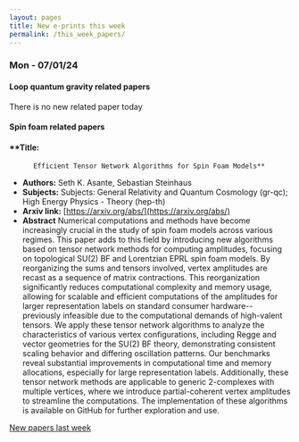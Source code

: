 ```yaml
---
layout: pages
title: New e-prints this week
permalink: /this_week_papers/
---
```




### Mon - 07/01/24

#### Loop quantum gravity related papers

There is no new related paper today 

#### Spin foam related papers

#### **Title:
          Efficient Tensor Network Algorithms for Spin Foam Models**
 - **Authors:** Seth K. Asante, Sebastian Steinhaus
 - **Subjects:** Subjects:
General Relativity and Quantum Cosmology (gr-qc); High Energy Physics - Theory (hep-th)
 - **Arxiv link:** [https://arxiv.org/abs/](https://arxiv.org/abs/)
 - **Abstract**
 Numerical computations and methods have become increasingly crucial in the study of spin foam models across various regimes. This paper adds to this field by introducing new algorithms based on tensor network methods for computing amplitudes, focusing on topological SU(2) BF and Lorentzian EPRL spin foam models. By reorganizing the sums and tensors involved, vertex amplitudes are recast as a sequence of matrix contractions. This reorganization significantly reduces computational complexity and memory usage, allowing for scalable and efficient computations of the amplitudes for larger representation labels on standard consumer hardware--previously infeasible due to the computational demands of high-valent tensors. We apply these tensor network algorithms to analyze the characteristics of various vertex configurations, including Regge and vector geometries for the SU(2) BF theory, demonstrating consistent scaling behavior and differing oscillation patterns. Our benchmarks reveal substantial improvements in computational time and memory allocations, especially for large representation labels. Additionally, these tensor network methods are applicable to generic 2-complexes with multiple vertices, where we introduce partial-coherent vertex amplitudes to streamline the computations. The implementation of these algorithms is available on GitHub for further exploration and use. 




[New papers last week]({{site.url}}/archived/weekly/pre-prints/2024/07/01/archived_weekly_papers.html)